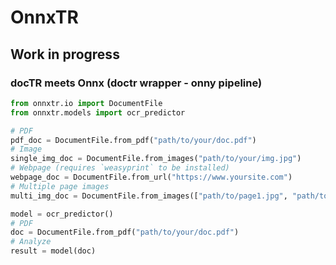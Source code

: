# OnnxTR

## Work in progress

### docTR meets Onnx (doctr wrapper - onny pipeline)

```python
from onnxtr.io import DocumentFile
from onnxtr.models import ocr_predictor

# PDF
pdf_doc = DocumentFile.from_pdf("path/to/your/doc.pdf")
# Image
single_img_doc = DocumentFile.from_images("path/to/your/img.jpg")
# Webpage (requires `weasyprint` to be installed)
webpage_doc = DocumentFile.from_url("https://www.yoursite.com")
# Multiple page images
multi_img_doc = DocumentFile.from_images(["path/to/page1.jpg", "path/to/page2.jpg"])

model = ocr_predictor()
# PDF
doc = DocumentFile.from_pdf("path/to/your/doc.pdf")
# Analyze
result = model(doc)
```
